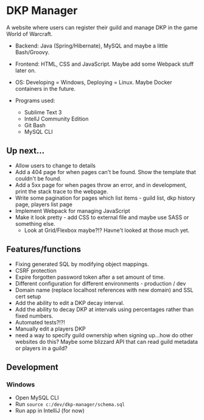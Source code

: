 # DKP Manager

A website where users can register their guild and manage DKP in the game World of Warcraft.

- Backend: Java (Spring/Hibernate), MySQL and maybe a little Bash/Groovy.
- Frontend: HTML, CSS and JavaScript. Maybe add some Webpack stuff later on.
- OS: Developing = Windows, Deploying = Linux. Maybe Docker containers in the future.

- Programs used:
	- Sublime Text 3
	- IntellJ Community Edition
	- Git Bash
	- MySQL CLI

## Up next...
- Allow users to change to details
- Add a 404 page for when pages can't be found. Show the template that couldn't be found.
- Add a 5xx page for when pages throw an error, and in development, print the stack trace to the webpage.
- Write some pagination for pages which list items - guild list, dkp history page, players list page 
- Implement Webpack for managing JavaScript
- Make it look pretty - add CSS to external file and maybe use SASS or something else.
	- Look at Grid/Flexbox maybe?!? Havne't looked at those much yet.

## Features/functions

- Fixing generated SQL by modifying object mappings.
- CSRF protection
- Expire forgotten password token after a set amount of time.
- Different configuration for different environments - production / dev
- Domain name (replace localhost references with new domain) and SSL cert setup
- Add the ability to edit a DKP decay interval.
- Add the ability to decay DKP at intervals using percentages rather than fixed numbers.
- Automated tests?!?!
- Manually edit a players DKP
- need a way to specify guild ownership when signing up...how do other websites do this? Maybe some blizzard API that can read guild metadata or players in a guild?

## Development

### Windows
- Open MySQL CLI
- Run `source c:/dev/dkp-manager/schema.sql`
- Run app in IntelliJ (for now)
